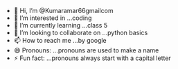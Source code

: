 - 👋 Hi, I’m @Kumaramar66gmailcom
- 👀 I’m interested in ...coding
- 🌱 I’m currently learning ...class 5
- 💞️ I’m looking to collaborate on ...python basics
- 📫 How to reach me ...by google
- 😄 Pronouns: ...pronouns are used to make a name 
- ⚡ Fun fact: ...pronouns always start with a capital letter 

<!---
Kumaramar66gmailcom/Kumaramar66gmailcom is a ✨ special ✨ repository because its `README.md` (this file) appears on your GitHub profile.
You can click the Preview link to take a look at your changes.
hi my name is Tanmay how are you doing 
